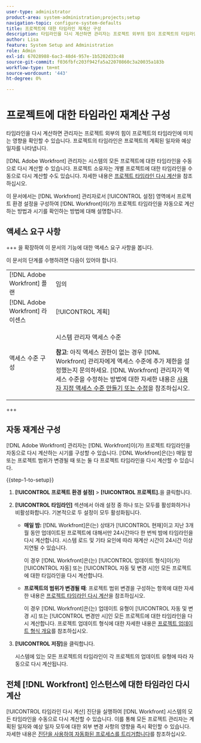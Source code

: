 ```yaml
---
user-type: administrator
product-area: system-administration;projects;setup
navigation-topic: configure-system-defaults
title: 프로젝트에 대한 타임라인 재계산 구성
description: 타임라인을 다시 계산하면 관리자는 프로젝트 외부의 힘이 프로젝트의 타임라인에 미치는 영향을 확인할 수 있습니다. 프로젝트의 타임라인은 프로젝트의 계획된 일자와 예상 일자를 나타냅니다.
author: Lisa
feature: System Setup and Administration
role: Admin
exl-id: 67028988-6ac3-48d4-957e-1b5202d33c48
source-git-commit: f036fbfc203f942fa5a22070860c3a20035a183b
workflow-type: tm+mt
source-wordcount: '443'
ht-degree: 0%

---
```


# 프로젝트에 대한 타임라인 재계산 구성

타임라인을 다시 계산하면 관리자는 프로젝트 외부의 힘이 프로젝트의 타임라인에 미치는 영향을 확인할 수 있습니다. 프로젝트의 타임라인은 프로젝트의 계획된 일자와 예상 일자를 나타냅니다.

[!DNL Adobe Workfront] 관리자는 시스템의 모든 프로젝트에 대한 타임라인을 수동으로 다시 계산할 수 있습니다. 프로젝트 소유자는 개별 프로젝트에 대한 타임라인을 수동으로 다시 계산할 수도 있습니다. 자세한 내용은 [프로젝트 타임라인 다시 계산](../../../manage-work/projects/manage-projects/recalculate-project-timeline.md)을 참조하십시오.

이 문서에서는 [!DNL Workfront] 관리자로서 [!UICONTROL 설정] 영역에서 프로젝트 환경 설정을 구성하여 [!DNL Workfront]이(가) 프로젝트 타임라인을 자동으로 계산하는 방법과 시기를 확인하는 방법에 대해 설명합니다.

## 액세스 요구 사항

+++ 을 확장하여 이 문서의 기능에 대한 액세스 요구 사항을 봅니다.

이 문서의 단계를 수행하려면 다음이 있어야 합니다.

<table style="table-layout:auto"> 
 <col> 
 <col> 
 <tbody> 
  <tr> 
   <td role="rowheader">[!DNL Adobe Workfront] 플랜</td> 
   <td>임의</td> 
  </tr> 
  <tr> 
   <td role="rowheader">[!DNL Adobe Workfront] 라이센스</td> 
   <td>[!UICONTROL 계획]</td> 
  </tr> 
  <tr> 
   <td role="rowheader">액세스 수준 구성</td> 
   <td> <p>시스템 관리자 액세스 수준</p> <p><b>참고</b>: 아직 액세스 권한이 없는 경우 [!DNL Workfront] 관리자에게 액세스 수준에 추가 제한을 설정했는지 문의하세요. [!DNL Workfront] 관리자가 액세스 수준을 수정하는 방법에 대한 자세한 내용은 <a href="../../../administration-and-setup/add-users/configure-and-grant-access/create-modify-access-levels.md" class="MCXref xref">사용자 지정 액세스 수준 만들기 또는 수정</a>을 참조하십시오.</p> </td> 
  </tr> 
 </tbody> 
</table>

+++

## 자동 재계산 구성

[!DNL Adobe Workfront] 관리자는 [!DNL Workfront]이(가) 프로젝트 타임라인을 자동으로 다시 계산하는 시기를 구성할 수 있습니다. [!DNL Workfront]은(는) 매일 밤 또는 프로젝트 범위가 변경될 때 또는 둘 다 프로젝트 타임라인을 다시 계산할 수 있습니다.

{{step-1-to-setup}}

1. **[!UICONTROL 프로젝트 환경 설정]** > **[!UICONTROL 프로젝트].**&#x200B;을 클릭합니다.

1. **[!UICONTROL 타임라인]** 섹션에서 아래 설정 중 하나 또는 모두를 활성화하거나 비활성화합니다. 기본적으로 두 설정이 모두 활성화됩니다.

   * **매일 밤:** [!DNL Workfront&#x200B;&#x200B;&#x200B;]은(는) 상태가 [!UICONTROL 현재]이고 지난 3개월 동안 업데이트된 프로젝트에 대해서만 24시간마다 한 번씩 밤에 타임라인을 다시 계산합니다. 시스템 로드 및 기타 요인에 따라 재계산 시간이 24시간 이상 지연될 수 있습니다.

     이 경우 [!DNL Workfront]은(는) [!UICONTROL 업데이트 형식]이(가) [!UICONTROL 자동] 또는 [!UICONTROL 자동 및 변경 시]인 모든 프로젝트에 대한 타임라인을 다시 계산합니다.

   * **프로젝트의 범위가 변경될 때**: 프로젝트 범위 변경을 구성하는 항목에 대한 자세한 내용은 [프로젝트 타임라인 다시 계산](../../../manage-work/projects/manage-projects/recalculate-project-timeline.md)을 참조하십시오.

     이 경우 [!DNL Workfront]은(는) 업데이트 유형이 [!UICONTROL 자동 및 변경 시] 또는 [!UICONTROL 변경만 시]인 모든 프로젝트에 대한 타임라인을 다시 계산합니다.
프로젝트 업데이트 형식에 대한 자세한 내용은 [프로젝트 업데이트 형식 개요](../../../manage-work/projects/planning-a-project/project-update-type-overview.md)를 참조하십시오.

1. **[!UICONTROL 저장]**&#x200B;을 클릭합니다.

   시스템에 있는 모든 프로젝트의 타임라인이 각 프로젝트의 업데이트 유형에 따라 자동으로 다시 계산됩니다.

## 전체 [!DNL Workfront] 인스턴스에 대한 타임라인 다시 계산

[!UICONTROL 타임라인 다시 계산] 진단을 실행하여 [!DNL Workfront] 시스템의 모든 타임라인을 수동으로 다시 계산할 수 있습니다. 이를 통해 모든 프로젝트 관리자는 계획된 일자와 예상 일자 모두에 대한 외부 변경 사항의 영향을 즉시 확인할 수 있습니다. 자세한 내용은 [진단을 사용하여 자동화된 프로세스를 트리거합니다](../../../administration-and-setup/manage-workfront/run-diagnostics/use-diagnostics-to-trigger-automated-processes.md)를 참조하십시오.

